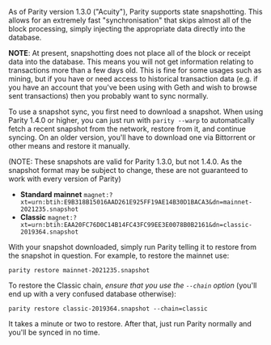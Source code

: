 As of Parity version 1.3.0 ("Acuity"), Parity supports state snapshotting. This allows for an extremely fast "synchronisation" that skips almost all of the block processing, simply injecting the appropriate data directly into the database.

**NOTE**: At present, snapshotting does not place all of the block or receipt data into the database. This means you will not get information relating to transactions more than a few days old. This is fine for some usages such as mining, but if you have or need access to historical transaction data (e.g. if you have an account that you've been using with Geth and wish to browse sent transactions) then you probably want to sync normally.

To use a snapshot sync, you first need to download a snapshot. When using Parity 1.4.0 or higher, you can just run with `parity --warp` to automatically fetch a recent snapshot from the network, restore from it, and continue syncing. On an older version, you'll have to download one via Bittorrent or other means and restore it manually.

(NOTE: These snapshots are valid for Parity 1.3.0, but not 1.4.0. As the snapshot format may be subject to change, these are not guaranteed to work with every version of Parity)

- **Standard mainnet** 
    `magnet:?xt=urn:btih:E9B318B15016AAD261E925FF19AE14B30D1BACA3&dn=mainnet-2021235.snapshot`
- **Classic** 
    `magnet:?xt=urn:btih:EAA20FC76D0C14B14FC43FC99EE3E0078B0B2161&dn=classic-2019364.snapshot`

With your snapshot downloaded, simply run Parity telling it to restore from the snapshot in question. For example, to restore the mainnet use:

`parity restore mainnet-2021235.snapshot`

To restore the Classic chain, *ensure that you use the `--chain` option* (you'll end up with a very confused database otherwise):

`parity restore classic-2019364.snapshot --chain=classic`

It takes a minute or two to restore. After that, just run Parity normally and you'll be synced in no time.
